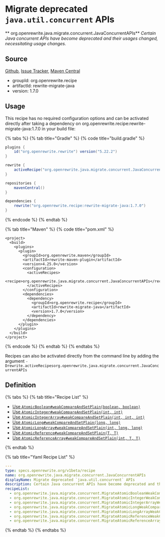 # Migrate deprecated `java.util.concurrent` APIs

** org.openrewrite.java.migrate.concurrent.JavaConcurrentAPIs**
_Certain Java concurrent APIs have become deprecated and their usages changed, necessitating usage changes._

## Source

[Github](https://github.com/openrewrite/rewrite-migrate-java), [Issue Tracker](https://github.com/openrewrite/rewrite-migrate-java/issues), [Maven Central](https://search.maven.org/artifact/org.openrewrite.recipe/rewrite-migrate-java/1.7.0/jar)

* groupId: org.openrewrite.recipe
* artifactId: rewrite-migrate-java
* version: 1.7.0


## Usage

This recipe has no required configuration options and can be activated directly after taking a dependency on org.openrewrite.recipe:rewrite-migrate-java:1.7.0 in your build file:

{% tabs %}
{% tab title="Gradle" %}
{% code title="build.gradle" %}
```groovy
plugins {
    id("org.openrewrite.rewrite") version("5.22.2")
}

rewrite {
    activeRecipe("org.openrewrite.java.migrate.concurrent.JavaConcurrentAPIs")
}

repositories {
    mavenCentral()
}

dependencies {
    rewrite("org.openrewrite.recipe:rewrite-migrate-java:1.7.0")
}
```
{% endcode %}
{% endtab %}

{% tab title="Maven" %}
{% code title="pom.xml" %}
```markup
<project>
  <build>
    <plugins>
      <plugin>
        <groupId>org.openrewrite.maven</groupId>
        <artifactId>rewrite-maven-plugin</artifactId>
        <version>4.25.0</version>
        <configuration>
          <activeRecipes>
            <recipe>org.openrewrite.java.migrate.concurrent.JavaConcurrentAPIs</recipe>
          </activeRecipes>
        </configuration>
        <dependencies>
          <dependency>
            <groupId>org.openrewrite.recipe</groupId>
            <artifactId>rewrite-migrate-java</artifactId>
            <version>1.7.0</version>
          </dependency>
        </dependencies>
      </plugin>
    </plugins>
  </build>
</project>
```
{% endcode %}
{% endtab %}
{% endtabs %}

Recipes can also be activated directly from the command line by adding the argument `-Drewrite.activeRecipesorg.openrewrite.java.migrate.concurrent.JavaConcurrentAPIs`

## Definition

{% tabs %}
{% tab title="Recipe List" %}
* [Use `AtomicBoolean#weakCompareAndSetPlain(boolean, boolean)`](../../../java/migrate/concurrent/migrateatomicbooleanweakcompareandsettoweakcompareandsetplain.md)
* [Use `AtomicInteger#weakCompareAndSetPlain(int, int)`](../../../java/migrate/concurrent/migrateatomicintegerweakcompareandsettoweakcompareandsetplain.md)
* [Use `AtomicIntegerArray#weakCompareAndSetPlain(int, int, int)`](../../../java/migrate/concurrent/migrateatomicintegerarrayweakcompareandsettoweakcompareandsetplain.md)
* [Use `AtomicLong#weakCompareAndSetPlain(long, long)`](../../../java/migrate/concurrent/migrateatomiclongweakcompareandsettoweakcompareandsetplain.md)
* [Use `AtomicLongArray#weakCompareAndSetPlain(int, long, long)`](../../../java/migrate/concurrent/migrateatomiclongarrayweakcompareandsettoweakcompareandsetplain.md)
* [Use `AtomicReference#weakCompareAndSetPlain(T, T)`](../../../java/migrate/concurrent/migrateatomicreferenceweakcompareandsettoweakcompareandsetplain.md)
* [Use `AtomicReferenceArray#weakCompareAndSetPlain(int, T, T)`](../../../java/migrate/concurrent/migrateatomicreferencearrayweakcompareandsettoweakcompareandsetplain.md)

{% endtab %}

{% tab title="Yaml Recipe List" %}
```yaml
---
type: specs.openrewrite.org/v1beta/recipe
name: org.openrewrite.java.migrate.concurrent.JavaConcurrentAPIs
displayName: Migrate deprecated `java.util.concurrent` APIs
description: Certain Java concurrent APIs have become deprecated and their usages changed, necessitating usage changes.
recipeList:
  - org.openrewrite.java.migrate.concurrent.MigrateAtomicBooleanWeakCompareAndSetToWeakCompareAndSetPlain
  - org.openrewrite.java.migrate.concurrent.MigrateAtomicIntegerWeakCompareAndSetToWeakCompareAndSetPlain
  - org.openrewrite.java.migrate.concurrent.MigrateAtomicIntegerArrayWeakCompareAndSetToWeakCompareAndSetPlain
  - org.openrewrite.java.migrate.concurrent.MigrateAtomicLongWeakCompareAndSetToWeakCompareAndSetPlain
  - org.openrewrite.java.migrate.concurrent.MigrateAtomicLongArrayWeakCompareAndSetToWeakCompareAndSetPlain
  - org.openrewrite.java.migrate.concurrent.MigrateAtomicReferenceWeakCompareAndSetToWeakCompareAndSetPlain
  - org.openrewrite.java.migrate.concurrent.MigrateAtomicReferenceArrayWeakCompareAndSetToWeakCompareAndSetPlain

```
{% endtab %}
{% endtabs %}
